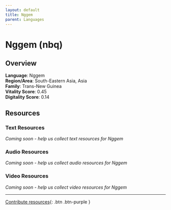 ```yaml
---
layout: default
title: Nggem
parent: Languages
---
```


# Nggem (nbq)

## Overview

**Language**: Nggem  
**Region/Area**: South-Eastern Asia, Asia  
**Family**: Trans-New Guinea  
**Vitality Score**: 0.45  
**Digitality Score**: 0.14  

## Resources

### Text Resources
*Coming soon - help us collect text resources for Nggem*

### Audio Resources
*Coming soon - help us collect audio resources for Nggem*

### Video Resources
*Coming soon - help us collect video resources for Nggem*

---

[Contribute resources](https://fairtrain.github.io/){: .btn .btn-purple }
